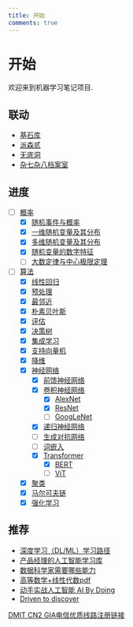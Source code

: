 ```yaml
---
title: 开始
comments: true
---
```


# 开始

欢迎来到机器学习笔记项目.

## 联动

- [基石库](https://gk.ricolxwz.de)
- [派森贰](https://py.ricolxwz.de)
- [无底洞](https://cpp.ricolxwz.de)
- [杂七杂八档案室](https://misc.ricolxwz.de)

## 进度

- [ ] [概率](/probability/)
    - [x] [随机事件与概率](/probability/random-event-and-probability)
    - [x] [一维随机变量及其分布](/probability/one-dimensional-random-variable-distribution)
    - [x] [多维随机变量及其分布](/probability/multi-dimensional-random-variable-distribution)
    - [x] [随机变量的数字特征](/probability/numerical-characteristics-of-random-variable)
    - [ ] [大数定律与中心极限定理](/probability/large-number-central-limit-theorem)
- [ ] [算法](/algorithm/)
    - [x] [线性回归](/algorithm/linear-regression)
    - [x] [预处理](/algorithm/preprocessing)
    - [x] [最邻近](/algorithm/knn)
    - [x] [朴素贝叶斯](/algorithm/naive-bayes)
    - [x] [评估](/algorithm/evaluation)
    - [x] [决策树](/algorithm/decision-tree)
    - [x] [集成学习](/algorithm/ensemble-learning)
    - [x] [支持向量机](/algorithm/svm)
    - [x] [降维](/algorithm/dimensional-reduction)
    - [x] [神经网络](/algorithm/neural-network)
        - [x] [前馈神经网络](/algorithm/neural-network/fnn)
        - [x] [卷积神经网络](/algorithm/neural-network/cnn)
            - [x] [AlexNet](/algorithm/neural-network/cnn/alexnet)
            - [x] [ResNet](/algorithm/neural-network/cnn/resnet)
            - [ ] [GoogLeNet](/algorithm/neural-network/cnn/googlenet)
        - [x] [递归神经网络](/algorithm/neural-network/rnn)
        - [ ] [生成对抗网络](/algorithm/neural-network/gan)
        - [ ] [词嵌入](/algorithm/neural-network/word-embedding)
        - [x] [Transformer](/algorithm/neural-network/transformer)
            - [x] [BERT](/algorithm/neural-network/transformer/bert)
            - [ ] [ViT](/algorithm/neural-network/transformer/vit)
    - [x] [聚类](/algorithm/clustering)
    - [x] [马尔可夫链](/algorithm/markov-chain)
    - [x] [强化学习](/algorithm/reinforcement-learning)

## 推荐

- [深度学习（DL/ML）学习路径](https://github.com/loveunk/machine-learning-deep-learning-notes/tree/master?tab=readme-ov-file)
- [产品经理的人工智能学习库](https://easyai.tech/)
- [数据科学家需要哪些能力](https://cn.linkedin.com/pulse/%E6%95%B0%E6%8D%AE%E7%A7%91%E5%AD%A6%E5%AE%B6%E9%9C%80%E8%A6%81%E5%93%AA%E4%BA%9B%E8%83%BD%E5%8A%9B-song-xue)
- [高等数学+线性代数pdf](https://drive.google.com/file/d/1uJUmy7Oq01kbhPDJRsWitrzaWtva4A9F/view?usp=sharing)
- [动手实战人工智能 AI By Doing](https://aibydoing.com/)
- [Driven to discover](https://chmx0929.gitbook.io)

[DMIT CN2 GIA电信优质线路注册链接](https://www.dmit.io/aff.php?aff=11247)
